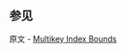## 参见

原文 - [Multikey Index Bounds]( https://docs.mongodb.com/manual/core/multikey-index-bounds/ )

